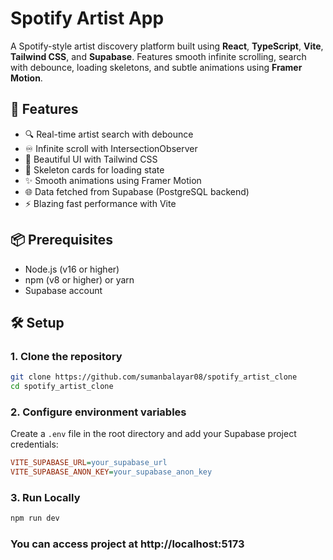 # Spotify Artist App

A Spotify-style artist discovery platform built using **React**, **TypeScript**, **Vite**, **Tailwind CSS**, and **Supabase**. Features smooth infinite scrolling, search with debounce, loading skeletons, and subtle animations using **Framer Motion**.

## 🚀 Features

- 🔍 Real-time artist search with debounce
- ♾️ Infinite scroll with IntersectionObserver
- 🎨 Beautiful UI with Tailwind CSS
- 🧱 Skeleton cards for loading state
- ✨ Smooth animations using Framer Motion
- 🌐 Data fetched from Supabase (PostgreSQL backend)
- ⚡ Blazing fast performance with Vite

## 📦 Prerequisites

- Node.js (v16 or higher)
- npm (v8 or higher) or yarn
- Supabase account

## 🛠️ Setup

### 1. Clone the repository

```bash
git clone https://github.com/sumanbalayar08/spotify_artist_clone
cd spotify_artist_clone
```

### 2. Configure environment variables

Create a `.env` file in the root directory and add your Supabase project credentials:

```ini
VITE_SUPABASE_URL=your_supabase_url
VITE_SUPABASE_ANON_KEY=your_supabase_anon_key
```

### 3. Run Locally

```bash
npm run dev
```

### You can access project at http://localhost:5173